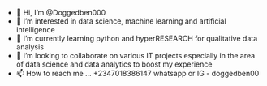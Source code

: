 - 👋 Hi, I’m @Doggedben000
- 👀 I’m interested in data science, machine learning and artificial intelligence
- 🌱 I’m currently learning python and hyperRESEARCH for qualitative data analysis
- 💞️ I’m looking to collaborate on various IT projects especially in the area of data science and data analytics to boost my experience
- 📫 How to reach me ... +2347018386147 whatsapp or IG - doggedben00 

<!---
Doggedben000/Doggedben000 is a ✨ special ✨ repository because its `README.md` (this file) appears on your GitHub profile.
You can click the Preview link to take a look at your changes.
--->
